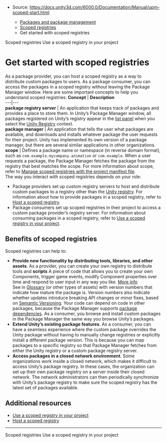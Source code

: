 * Source: https://docs.unity3d.com/6000.0/Documentation/Manual/upm-scoped-start.html

  * [Packages and package management](https://docs.unity3d.com/6000.0/Documentation/Manual/PackagesList.html)
  * [Scoped registries](https://docs.unity3d.com/6000.0/Documentation/Manual/upm-scoped.html)
  * Get started with scoped registries


[](https://docs.unity3d.com/6000.0/Documentation/Manual/upm-scoped.html)
Scoped registries
[](https://docs.unity3d.com/6000.0/Documentation/Manual/upm-scoped-use.html)
Use a scoped registry in your project
# Get started with scoped registries
As a package provider, you can host a scoped registry as a way to distribute custom packages to users. As a package consumer, you can access the packages in a scoped registry without leaving the Package Manager window. 
Here are some important concepts to help you understand scoped registries:
**Concept** | **Description**  
---|---  
**package registry server** | An application that keeps track of packages and provides a place to store them. In Unity’s Package Manager window, all packages registered on Unity’s registry appear in the [list panel](https://docs.unity3d.com/6000.0/Documentation/Manual/upm-ui-list.html) when you select the [Unity Registry](https://docs.unity3d.com/6000.0/Documentation/Manual/upm-ui-nav.html#contexts) context.  
**package manager** | An application that tells the user what packages are available, and downloads and installs whatever package the user requests for their project. Unity has implemented its own version of a package manager, but there are several similar applications in other organizations.  
**scope** | Defines a package name or namespace (in reverse domain format), such as `com.example.mycompany.animation` or `com.example`. When a user requests a package, the Package Manager fetches the package from the registry that best matches the scope. For more information about scope, refer to [Manage scoped registries with the project manifest file](https://docs.unity3d.com/6000.0/Documentation/Manual/upm-scoped-use.html#manage-manifest).  
The way you interact with scoped registries depends on your role:
  * Package providers set up custom registry servers to host and distribute custom packages to a registry other than the [Unity registry](https://docs.unity3d.com/6000.0/Documentation/Manual/upm-concepts.html#Registry). For information about how to provide packages in a scoped registry, refer to [Host a scoped registry](https://docs.unity3d.com/6000.0/Documentation/Manual/upm-scoped-host.html).
  * Package consumers set up scoped registries in their project to access a custom package provider’s registry server. For information about consuming packages in a scoped registry, refer to [Use a scoped registry in your project](https://docs.unity3d.com/6000.0/Documentation/Manual/upm-scoped-use.html).


## Benefits of scoped registries
Scoped registries can help to:
  * **Provide new functionality by distributing tools, libraries, and other assets**.
As a provider, you can create your own registry to distribute tools and **scripts** A piece of code that allows you to create your own Components, trigger game events, modify Component properties over time and respond to user input in any way you like. [More info](https://docs.unity3d.com/6000.0/Documentation/Manual/creating-scripts.html)  
See in [Glossary](https://docs.unity3d.com/6000.0/Documentation/Manual/Glossary.html#Scripts) (or other types of assets) with version numbers that indicate how mature the package is. Version numbers also indicate whether updates introduce breaking API changes or minor fixes, based on [Semantic Versioning](https://docs.unity3d.com/6000.0/Documentation/Manual/upm-semver.html). Your code can depend on code in other packages, because the Package Manager supports [package dependencies](https://docs.unity3d.com/6000.0/Documentation/Manual/upm-dependencies.html).
As a consumer, you browse and install custom packages in the Package Manager the same way you browse Unity’s packages.
  * **Extend Unity’s existing package features**.
As a consumer, you can have a seamless experience where the custom package overrides the Unity package without having to manually change registries or explicitly install a different package version. This is because you can map packages to a specific registry so that Package Manager fetches from either the Unity registry or a custom package registry server.
  * **Access packages in a closed network environment**.
Some organizations work inside a closed network, which makes it difficult to access Unity’s package registry. In these cases, the organization can set up their own package registry on a server inside their closed network. The network administrators can then periodically synchronize with Unity’s package registry to make sure the scoped registry has the latest set of packages available.


## Additional resources
  * [Use a scoped registry in your project](https://docs.unity3d.com/6000.0/Documentation/Manual/upm-scoped-use.html)
  * [Host a scoped registry](https://docs.unity3d.com/6000.0/Documentation/Manual/upm-scoped-host.html)


* * *
[](https://docs.unity3d.com/6000.0/Documentation/Manual/upm-scoped.html)
Scoped registries
[](https://docs.unity3d.com/6000.0/Documentation/Manual/upm-scoped-use.html)
Use a scoped registry in your project
